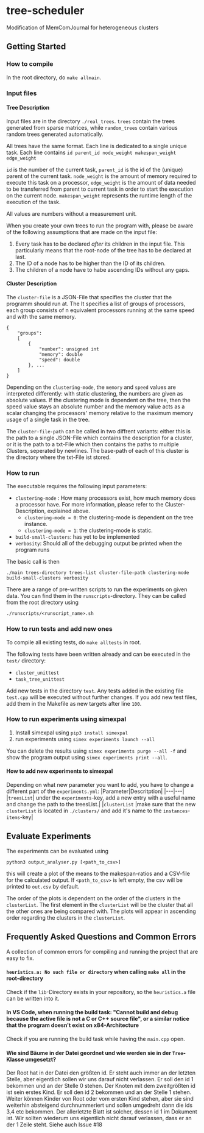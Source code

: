 # tree-scheduler

Modification of MemComJournal for heterogeneous clusters

## Getting Started
### How to compile
In the root directory, do `make allmain`.
### Input files
#### Tree Description
Input files are in the directory `./real_trees`. `trees` contain the trees generated from sparse matrices, while `random_trees` contain various random trees generated automatically.

All trees have the same format. Each line is dedicated to a single unique task.
Each line contains `id parent_id node_weight makespan_weight edge_weight`

`id` is the number of the current task, `parent_id` is the id of the (unique) parent of the current task. 
`node_weight` is the amount of memory required to execute this task on a processor,
`edge_weight` is the amount of data needed to be transferred from parent to current task in order to start the execution on the current node.
`makespan_weight` represents the runtime length of the execution of the task.

All values are numbers without a measurement unit.

When you create your own trees to run the program with, please be aware of the following assumptions that are made on the input file:
1. Every task has to be declared _after_ its children in the input file. This particularly means that the root-node of the tree has to be declared at last.
2. The ID of a node has to be higher than the ID of its children.
3. The children of a node have to habe ascending IDs without any gaps.

#### Cluster Description
The `cluster-file` is a JSON-File that specifies the cluster that the programm should run at. The It specifies a list of groups of processors, each group consists of n equivalent processors running at the same speed and with the same memory.

```code
{
    "groups":
    [
        {
            "number": unsigned int
            "memory": double
            "speed": double
        }, ...
    ]
}
```
Depending on the `clustering-mode`, the `memory` and `speed` values are interpreted differently: with static clustering, the numbers are given as absolute values. If the clustering mode is dependent on the tree, then the speed value stays an absolute number and the memory value acts as a scalar changing the processors' memory relative to the maximum memory usage of a single task in the tree.

The `cluster-file-path` can be called in two diffrent variants: either this is the path to a single JSON-File which contains the description for a cluster, or it is the path to a txt-File which then contains the paths to multiple Clusters, seperated by newlines. The base-path of each of this cluster is the directory where the txt-File ist stored.

### How to run
The executable requires the following input parameters:

- `clustering-mode` : How many processors exist, how much memory does a processor have. For more information, please refer to the Cluster-Description, explained above.
  - `clustering-mode = 0`: the clustering-mode is dependent on the tree instance.
  - `clustering-mode = 1`: the clustering-mode is static.
- `build-small-clusters`: has yet to be implemented
- `verbosity`: Should all of the debugging output be printed when the program runs


The basic call is then 
```Shell
./main trees-directory trees-list cluster-file-path clustering-mode build-small-clusters verbosity
```

There are a range of pre-written scripts to run the experiments on given data. You can find them in the `runscripts`-directory. They can be called from the root directory using
```shell
./runscripts/<runscript_name>.sh
```

### How to run tests and add new ones
To compile all existing tests, do ```make alltests``` in root.

The following tests have been written already and can be executed in the `test/` directory:
- `cluster_unittest`
- `task_tree_unittest`

Add new tests in the directory `test`. Any tests added in the existing file `test.cpp` will be executed without further changes. If you add new test files, add them in the Makefile as new targets after line `100`.

### How to run experiments using simexpal
1. Install simexpal using `pip3 install simexpal`
2. run experiments using `simex experiments launch --all`

You can delete the results using `simex experiments purge --all -f` and show the program output using `simex experiments print --all`.

#### How to add new experiments to simexpal

Depending on what new parameter you want to add, you have to change a different part of the `experiments.yml`:
|Parameter|Descritption|
|---|---|
|`treesList`| under the `experiments`-key, add a new entry with a useful name and change the path to the treesList.|
|`clusterList` |make sure that the new `clusterList` is located in `./clusters/` and add it's name to the `instances`-`items`-key|

## Evaluate Experiments

The experiments can be evaluated using 
```shell
python3 output_analyser.py [<path_to_csv>]
```
this will create a plot of the means to the makespan-ratios and a CSV-file for the calculated output.  If `<path_to_csv>` is left empty, the csv will be printed to `out.csv` by default.

The order of the plots is dependent on the order of the clusters in the `clusterList`. The first element in the `clusterList` will be the cluster that all the other ones are being compared with. The plots will appear in ascending order regarding the clusters in the `clusterList`.

## Frequently Asked Questions and Common Errors

A collection of common errors for compiling and running the project that are easy to fix.

#### `heuristics.a: No such file or directory` when calling `make all` in the root-directory

Check if the `lib`-Directory exists in your repository, so the `heuristics.a` file can be written into it.

#### In VS Code, when running the build task: "Cannot build and debug because the active file is not a C or C++ source file", or a similar notice that the program doesn't exist on x84-Architecture

Check if you are running the build task while having the `main.cpp` open.

#### Wie sind Bäume in der Datei geordnet und wie werden sie in der `Tree`-Klasse umgesetzt?
Der Root hat in der Datei den größten id. Er steht auch immer an der letzten Stelle, aber eigentlich sollen wir uns darauf nicht verlassen. Er soll den id 1 bekommen und an der Stelle 0 stehen.
Der Knoten mit dem zweitgrößten id ist sein erstes Kind. Er soll den id 2 bekommen und an der Stelle 1 stehen.
Weiter können Kinder von Root oder vom ersten Kind stehen, aber sie sind weiterhin absteigend durchnummeriert und sollen umgedreht dann die ids 3,4 etc bekommen.
Der allerletzte Blatt ist solcher, dessen id 1 im Dokument ist. Wir sollten wiederum uns eigentlich nicht darauf verlassen, dass er an der 1 Zeile steht.
Siehe auch Issue #18
